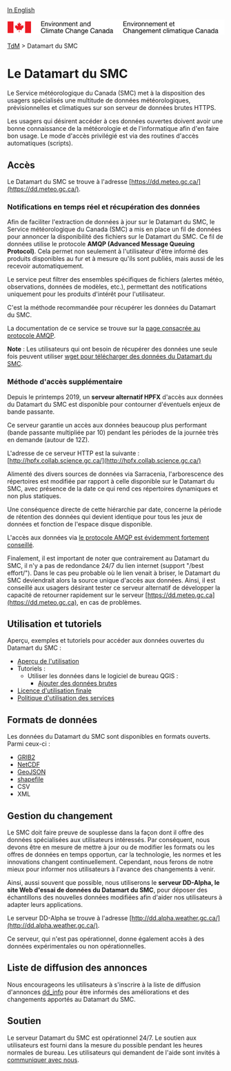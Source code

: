 [In English](readme_en.md)

![ECCC logo](../img_eccc-logo.png)

[TdM](../readme_fr.md) > Datamart du SMC

# Le Datamart du SMC

Le Service météorologique du Canada (SMC) met à la disposition des usagers spécialisés une multitude de données météorologiques, prévisionnelles et climatiques sur son serveur de données brutes HTTPS.

Les usagers qui désirent accéder à ces données ouvertes doivent avoir une bonne connaissance de la météorologie et de l'informatique afin d'en faire bon usage.  Le mode d'accès privilégié est via des routines d'accès automatiques (scripts). 


## Accès

Le Datamart du SMC se trouve à l'adresse [https://dd.meteo.gc.ca/](https://dd.meteo.gc.ca/).

### Notifications en temps réel et récupération des données
  
Afin de faciliter l'extraction de données à jour sur le Datamart du SMC, le Service météorologique du Canada (SMC) a mis en place un fil de données pour annoncer la disponibilité des fichiers sur le Datamart du SMC. Ce fil de données utilise le protocole __AMQP (Advanced Message Queuing Protocol)__. Cela permet non seulement à l'utilisateur d'être informé des produits disponibles au fur et à mesure qu'ils sont publiés, mais aussi de les recevoir automatiquement.

Le service peut filtrer des ensembles spécifiques de fichiers (alertes météo, observations, données de modèles, etc.), permettant des notifications uniquement pour les produits d'intérêt pour l'utilisateur.

C'est la méthode recommandée pour récupérer les données du Datamart du SMC.

La documentation de ce service se trouve sur la [page consacrée au protocole AMQP](amqp_fr.md).
  
__Note__ : Les utilisateurs qui ont besoin de récupérer des données une seule fois peuvent utiliser [wget pour télécharger des données du Datamart du SMC](readme_wget-datamart_fr.md).

### Méthode d'accès supplémentaire

Depuis le printemps 2019, un __serveur alternatif HPFX__ d'accès aux données du Datamart du SMC est disponible pour contourner d'éventuels enjeux de bande passante. 

Ce serveur garantie un accès aux données beaucoup plus performant (bande passante multipliée par 10) pendant les périodes de la journée très en demande (autour de 12Z).

L'adresse de ce serveur HTTP est la suivante : [http://hpfx.collab.science.gc.ca/](http://hpfx.collab.science.gc.ca/)

Alimenté des divers sources de données via Sarracenia, l'arborescence des répertoires est modifiée par rapport à celle disponible sur le Datamart du SMC, avec présence de la date ce qui rend ces répertoires dynamiques et non plus statiques.

Une conséquence directe de cette hiérarchie par date, concerne la période de rétention des données qui devient identique pour tous les jeux de données et fonction de l'espace disque disponible.

L'accès aux données via [le protocole AMQP est évidemment fortement conseillé](amqp_fr.md).

Finalement, il est important de noter que contrairement au Datamart du SMC, il n'y a pas de redondance 24/7 du lien internet (support "/best effort/"). Dans le cas peu probable où le lien venait à briser, le Datamart du SMC deviendrait alors la source unique d'accès aux données. Ainsi, il est conseillé aux usagers désirant tester ce serveur alternatif de développer la capacité de retourner rapidement sur le serveur [https://dd.meteo.gc.ca](https://dd.meteo.gc.ca), en cas de problèmes.

## Utilisation et tutoriels

Aperçu, exemples et tutoriels pour accéder aux données ouvertes du Datamart du SMC :

* [Aperçu de l'utilisation](../usage/readme_fr.md)
* Tutoriels :
    * Utiliser les données dans le logiciel de bureau QGIS :
        * [Ajouter des données brutes](../usage/tutorial_raw-data_QGIS_fr.md)
* [Licence d'utilisation finale](../licence/readme_fr.md)
* [Politique d'utilisation des services](../usage-policy/readme_fr.md)

## Formats de données

Les données du Datamart du SMC sont disponibles en formats ouverts. Parmi ceux-ci :

* [GRIB2](../msc-data/readme_grib_fr.md)
* [NetCDF](https://www.unidata.ucar.edu/software/netcdf/)
* [GeoJSON](https://geojson.org/)
* [shapefile](https://www.esri.com/library/whitepapers/pdfs/shapefile.pdf)
* CSV
* XML

## Gestion du changement 

Le SMC doit faire preuve de souplesse dans la façon dont il offre des données spécialisées aux utilisateurs intéressés. Par conséquent, nous devons être en mesure de mettre à jour ou de modifier les formats ou les offres de données en temps opportun, car la technologie, les normes et les innovations changent continuellement. Cependant, nous ferons de notre mieux pour informer nos utilisateurs à l'avance des changements à venir. 

Ainsi, aussi souvent que possible, nous utiliserons le __serveur DD-Alpha, le site Web d'essai de données du Datamart du SMC__, pour déposer des échantillons des nouvelles données modifiées afin d'aider nos utilisateurs à adapter leurs applications. 

Le serveur DD-Alpha se trouve à l'adresse [http://dd.alpha.weather.gc.ca/](http://dd.alpha.weather.gc.ca/).

Ce serveur, qui n'est pas opérationnel, donne également accès à des données expérimentales ou non opérationnelles.

## Liste de diffusion des annonces

Nous encourageons les utilisateurs à s'inscrire à la liste de diffusion d'annonces [dd_info](https://lists.ec.gc.ca/cgi-bin/mailman/listinfo/dd_info) pour être informés des améliorations et des changements apportés au Datamart du SMC.

## Soutien

Le serveur Datamart du SMC est opérationnel 24/7. Le soutien aux utilisateurs est fourni dans la mesure du possible pendant les heures normales de bureau. Les utilisateurs qui demandent de l'aide sont invités à [communiquer avec nous](https://meteo.gc.ca/mainmenu/contact_us_f.html).